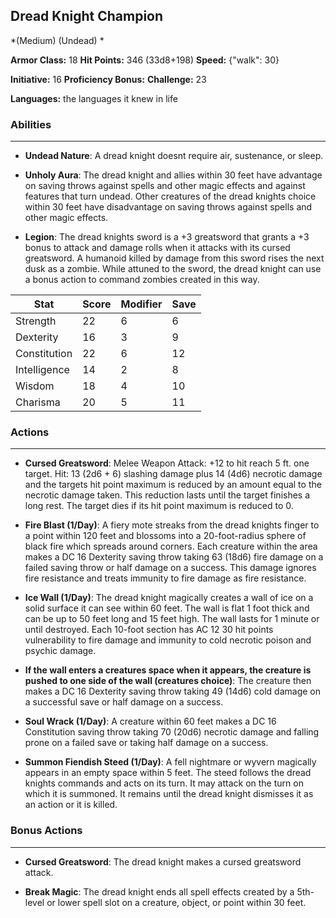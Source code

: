 ## Dread Knight Champion
*(Medium) (Undead) *

**Armor Class:** 18
**Hit Points:** 346 (33d8+198)
**Speed:** {"walk": 30}

**Initiative:** 16
**Proficiency Bonus:**
**Challenge:** 23

**Languages:** the languages it knew in life

### Abilities
 --- 
- **Undead Nature**: A dread knight doesnt require air, sustenance, or sleep.

- **Unholy Aura**: The dread knight and allies within 30 feet have advantage on saving throws against spells and other magic effects and against features that turn undead. Other creatures of the dread knights choice within 30 feet have disadvantage on saving throws against spells and other magic effects.

- **Legion**: The dread knights sword is a +3 greatsword that grants a +3 bonus to attack and damage rolls when it attacks with its cursed greatsword. A humanoid killed by damage from this sword rises the next dusk as a zombie. While attuned to the sword, the dread knight can use a bonus action to command zombies created in this way.



| Stat | Score | Modifier | Save |
| ---- | ---- | ---- | ---- |
| Strength | 22 | 6 | 6 |
| Dexterity | 16 | 3 | 9 |
| Constitution | 22 | 6 | 12 |
| Intelligence | 14 | 2 | 8 |
| Wisdom | 18 | 4 | 10 |
| Charisma | 20 | 5 | 11 |

### Actions
 --- 
- **Cursed Greatsword**: Melee Weapon Attack: +12 to hit  reach 5 ft.  one target. Hit: 13 (2d6 + 6) slashing damage plus 14 (4d6) necrotic damage  and the targets hit point maximum is reduced by an amount equal to the necrotic damage taken. This reduction lasts until the target finishes a long rest. The target dies if its hit point maximum is reduced to 0.

- **Fire Blast (1/Day)**: A fiery mote streaks from the dread knights finger to a point within 120 feet and blossoms into a 20-foot-radius sphere of black fire which spreads around corners. Each creature within the area makes a DC 16 Dexterity saving throw  taking 63 (18d6) fire damage on a failed saving throw or half damage on a success. This damage ignores fire resistance and treats immunity to fire damage as fire resistance.

- **Ice Wall (1/Day)**: The dread knight magically creates a wall of ice on a solid surface it can see within 60 feet. The wall is flat  1 foot thick  and can be up to 50 feet long and 15 feet high. The wall lasts for 1 minute or until destroyed. Each 10-foot section has AC 12  30 hit points  vulnerability to fire damage  and immunity to cold  necrotic  poison  and psychic damage.

- **If the wall enters a creatures space when it appears, the creature is pushed to one side of the wall (creatures choice)**: The creature then makes a DC 16 Dexterity saving throw  taking 49 (14d6) cold damage on a successful save or half damage on a success.

- **Soul Wrack (1/Day)**: A creature within 60 feet makes a DC 16 Constitution saving throw  taking 70 (20d6) necrotic damage and falling prone on a failed save or taking half damage on a success.

- **Summon Fiendish Steed (1/Day)**: A fell nightmare or wyvern magically appears in an empty space within 5 feet. The steed follows the dread knights commands and acts on its turn. It may attack on the turn on which it is summoned. It remains until the dread knight dismisses it as an action or it is killed.

### Bonus Actions
 --- 
- **Cursed Greatsword**: The dread knight makes a cursed greatsword attack.

- **Break Magic**: The dread knight ends all spell effects created by a 5th-level or lower spell slot on a creature, object, or point within 30 feet.

